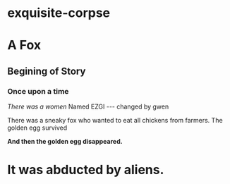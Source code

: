 # exquisite-corpse

# A Fox
## Begining of Story 
### Once upon a time 
*There was a women*  Named EZGI --- changed by gwen

There was a sneaky fox who wanted to eat all chickens from farmers.
The golden egg survived

__And then the golden egg disappeared.__
# __It was abducted by aliens.__ #
